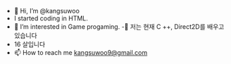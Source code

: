 - 👋 Hi, I’m @kangsuwoo
- I started coding in HTML.
- 👀 I’m interested in Game progaming.
-🌱 저는 현재 C ++, Direct2D를 배우고 있습니다
-  16 살입니다 
- 📫 How to reach me kangsuwoo9@gmail.com

<!---
kangsuwoo/kangsuwoo is a ✨ special ✨ repository because its `README.md` (this file) appears on your GitHub profile.
You can click the Preview link to take a look at your changes.
--->
